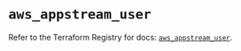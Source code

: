 # `aws_appstream_user`

Refer to the Terraform Registry for docs: [`aws_appstream_user`](https://registry.terraform.io/providers/hashicorp/aws/6.11.0/docs/resources/appstream_user).
